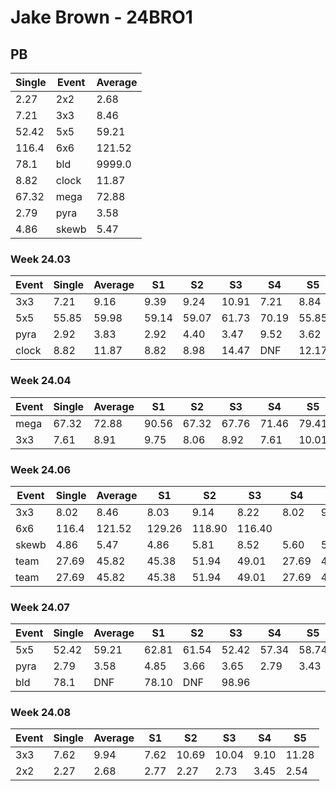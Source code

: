 # Jake Brown - 24BRO1

## PB
|Single|Event|Average|
|----|----|----|
|2.27|2x2|2.68|
|7.21|3x3|8.46|
|52.42|5x5|59.21|
|116.4|6x6|121.52|
|78.1|bld|9999.0|
|8.82|clock|11.87|
|67.32|mega|72.88|
|2.79|pyra|3.58|
|4.86|skewb|5.47|
### Week 24.03
|Event|Single|Average|S1|S2|S3|S4|S5|
|-----|-------|------|--|--|--|--|--|
|3x3|7.21|9.16|9.39|9.24|10.91|7.21|8.84|
|5x5|55.85|59.98|59.14|59.07|61.73|70.19|55.85|
|pyra|2.92|3.83|2.92|4.40|3.47|9.52|3.62|
|clock|8.82|11.87|8.82|8.98|14.47|DNF|12.17|
### Week 24.04
|Event|Single|Average|S1|S2|S3|S4|S5|
|-----|-------|------|--|--|--|--|--|
|mega|67.32|72.88|90.56|67.32|67.76|71.46|79.41|
|3x3|7.61|8.91|9.75|8.06|8.92|7.61|10.01|
### Week 24.06
|Event|Single|Average|S1|S2|S3|S4|S5|
|-----|-------|------|--|--|--|--|--|
|3x3|8.02|8.46|8.03|9.14|8.22|8.02|9.42|
|6x6|116.4|121.52|129.26|118.90|116.40| | |
|skewb|4.86|5.47|4.86|5.81|8.52|5.60|5.00|
|team|27.69|45.82|45.38|51.94|49.01|27.69|43.07|
|team|27.69|45.82|45.38|51.94|49.01|27.69|43.07|
### Week 24.07
|Event|Single|Average|S1|S2|S3|S4|S5|
|-----|-------|------|--|--|--|--|--|
|5x5|52.42|59.21|62.81|61.54|52.42|57.34|58.74|
|pyra|2.79|3.58|4.85|3.66|3.65|2.79|3.43|
|bld|78.1|DNF|78.10|DNF|98.96| | |
### Week 24.08
|Event|Single|Average|S1|S2|S3|S4|S5|
|-----|-------|------|--|--|--|--|--|
|3x3|7.62|9.94|7.62|10.69|10.04|9.10|11.28|
|2x2|2.27|2.68|2.77|2.27|2.73|3.45|2.54|
